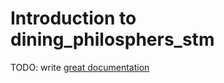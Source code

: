 # Introduction to dining_philosphers_stm

TODO: write [great documentation](http://jacobian.org/writing/what-to-write/)
